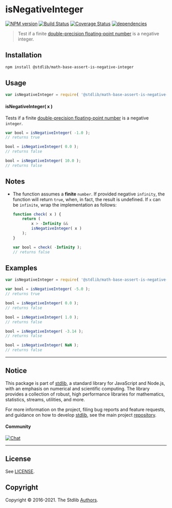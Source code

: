 <!--

@license Apache-2.0

Copyright (c) 2018 The Stdlib Authors.

Licensed under the Apache License, Version 2.0 (the "License");
you may not use this file except in compliance with the License.
You may obtain a copy of the License at

   http://www.apache.org/licenses/LICENSE-2.0

Unless required by applicable law or agreed to in writing, software
distributed under the License is distributed on an "AS IS" BASIS,
WITHOUT WARRANTIES OR CONDITIONS OF ANY KIND, either express or implied.
See the License for the specific language governing permissions and
limitations under the License.

-->

# isNegativeInteger

[![NPM version][npm-image]][npm-url] [![Build Status][test-image]][test-url] [![Coverage Status][coverage-image]][coverage-url] [![dependencies][dependencies-image]][dependencies-url]

> Test if a finite [double-precision floating-point number][ieee754] is a negative integer.

<section class="installation">

## Installation

```bash
npm install @stdlib/math-base-assert-is-negative-integer
```

</section>

<section class="usage">

## Usage

```javascript
var isNegativeInteger = require( '@stdlib/math-base-assert-is-negative-integer' );
```

#### isNegativeInteger( x )

Tests if a finite [double-precision floating-point number][ieee754] is a negative `integer`.

```javascript
var bool = isNegativeInteger( -1.0 );
// returns true

bool = isNegativeInteger( 0.0 );
// returns false

bool = isNegativeInteger( 10.0 );
// returns false
```

</section>

<!-- /.usage -->

<section class="notes">

## Notes

-   The function assumes a **finite** `number`. If provided negative `infinity`, the function will return `true`, when, in fact, the result is undefined. If `x` can be `infinite`, wrap the implementation as follows:

    ```javascript
    function check( x ) {
        return (
            x > -Infinity &&
            isNegativeInteger( x )
        );
    }

    var bool = check( -Infinity );
    // returns false
    ```

</section>

<!-- /.notes -->

<section class="examples">

## Examples

<!-- eslint no-undef: "error" -->

```javascript
var isNegativeInteger = require( '@stdlib/math-base-assert-is-negative-integer' );

var bool = isNegativeInteger( -5.0 );
// returns true

bool = isNegativeInteger( 0.0 );
// returns false

bool = isNegativeInteger( 1.0 );
// returns false

bool = isNegativeInteger( -3.14 );
// returns false

bool = isNegativeInteger( NaN );
// returns false
```

</section>

<!-- /.examples -->


<section class="main-repo" >

* * *

## Notice

This package is part of [stdlib][stdlib], a standard library for JavaScript and Node.js, with an emphasis on numerical and scientific computing. The library provides a collection of robust, high performance libraries for mathematics, statistics, streams, utilities, and more.

For more information on the project, filing bug reports and feature requests, and guidance on how to develop [stdlib][stdlib], see the main project [repository][stdlib].

#### Community

[![Chat][chat-image]][chat-url]

---

## License

See [LICENSE][stdlib-license].


## Copyright

Copyright &copy; 2016-2021. The Stdlib [Authors][stdlib-authors].

</section>

<!-- /.stdlib -->

<!-- Section for all links. Make sure to keep an empty line after the `section` element and another before the `/section` close. -->

<section class="links">

[npm-image]: http://img.shields.io/npm/v/@stdlib/math-base-assert-is-negative-integer.svg
[npm-url]: https://npmjs.org/package/@stdlib/math-base-assert-is-negative-integer

[test-image]: https://github.com/stdlib-js/math-base-assert-is-negative-integer/actions/workflows/test.yml/badge.svg
[test-url]: https://github.com/stdlib-js/math-base-assert-is-negative-integer/actions/workflows/test.yml

[coverage-image]: https://img.shields.io/codecov/c/github/stdlib-js/math-base-assert-is-negative-integer/main.svg
[coverage-url]: https://codecov.io/github/stdlib-js/math-base-assert-is-negative-integer?branch=main

[dependencies-image]: https://img.shields.io/david/stdlib-js/math-base-assert-is-negative-integer.svg
[dependencies-url]: https://david-dm.org/stdlib-js/math-base-assert-is-negative-integer/main

[chat-image]: https://img.shields.io/gitter/room/stdlib-js/stdlib.svg
[chat-url]: https://gitter.im/stdlib-js/stdlib/

[stdlib]: https://github.com/stdlib-js/stdlib

[stdlib-authors]: https://github.com/stdlib-js/stdlib/graphs/contributors

[stdlib-license]: https://raw.githubusercontent.com/stdlib-js/math-base-assert-is-negative-integer/main/LICENSE

[ieee754]: https://en.wikipedia.org/wiki/IEEE_754-1985

</section>

<!-- /.links -->
